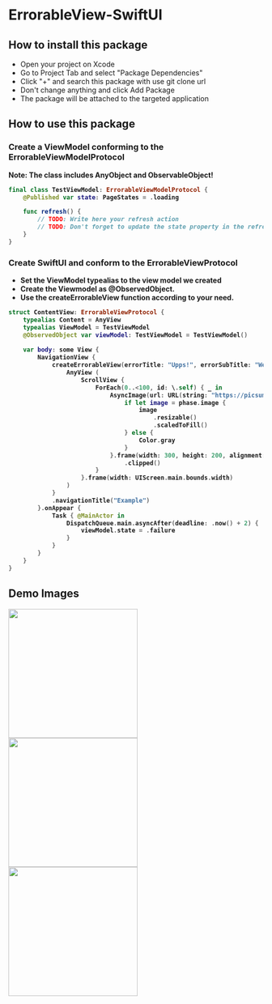 # ErrorableView-SwiftUI
 
## How to install this package 

+ Open your project on Xcode
+ Go to Project Tab and select "Package Dependencies"
+ Click "+" and search this package with use git clone url
+ Don't change anything and click Add Package
+ The package will be attached to the targeted application

## How to use this package
### Create a ViewModel conforming to the ErrorableViewModelProtocol
<b>Note:<b> The class includes AnyObject and ObservableObject!

```swift
final class TestViewModel: ErrorableViewModelProtocol {
    @Published var state: PageStates = .loading

    func refresh() {
        // TODO: Write here your refresh action
        // TODO: Don't forget to update the state property in the refresh action
    }
}
```
### Create SwiftUI and conform to the ErrorableViewProtocol
- Set the ViewModel typealias to the view model we created
- Create the Viewmodel as @ObservedObject.
- Use the createErrorableView function according to your need.
```swift
struct ContentView: ErrorableViewProtocol {
    typealias Content = AnyView
    typealias ViewModel = TestViewModel
    @ObservedObject var viewModel: TestViewModel = TestViewModel()
    
    var body: some View {
        NavigationView {
            createErrorableView(errorTitle: "Upps!", errorSubTitle: "We encountered an error.\n Please try again later!", errorSystemIcon: "minus.diamond.fill", errorButtonTitle: "Try Again") {
                AnyView (
                    ScrollView {
                        ForEach(0..<100, id: \.self) { _ in
                            AsyncImage(url: URL(string: "https://picsum.photos/200")) { phase in
                                if let image = phase.image {
                                    image
                                        .resizable()
                                        .scaledToFill()
                                } else {
                                    Color.gray
                                }
                            }.frame(width: 300, height: 200, alignment: .center)
                                .clipped()
                        }
                    }.frame(width: UIScreen.main.bounds.width)
                )
            }
            .navigationTitle("Example")
        }.onAppear {
            Task { @MainActor in
                DispatchQueue.main.asyncAfter(deadline: .now() + 2) {
                    viewModel.state = .failure
                }
            }
        }
    }
}
```

## Demo Images
<div>
  <img width = 255 src="https://github.com/devmehmetates/ErrorableView-SwiftUI/assets/74152011/f30a0d95-53a8-42e0-a21d-db67ef093b0e">
  <img width = 255 src="https://github.com/devmehmetates/ErrorableView-SwiftUI/assets/74152011/269ad7d4-ae61-40bc-a731-7dd87f116a4d">
  <img width = 255 src="https://github.com/devmehmetates/ErrorableView-SwiftUI/assets/74152011/155a174f-dade-4bba-ba4b-dec12dfa6d7f">
</div>
